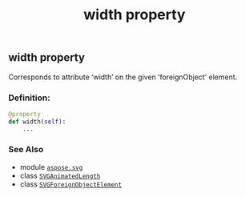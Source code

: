 ﻿---
title: width property
second_title: Aspose.SVG for Python via .NET API References
description: 
type: docs
weight: 960
url: /python-net/aspose.svg/svgforeignobjectelement/width/
is_root: false
---

## width property


Corresponds to attribute ‘width’ on the given ‘foreignObject’ element.
### Definition:
```python
@property
def width(self):
    ...
```

### See Also
* module [`aspose.svg`](../../)
* class [`SVGAnimatedLength`](/svg/python-net/aspose.svg.datatypes/svganimatedlength)
* class [`SVGForeignObjectElement`](/svg/python-net/aspose.svg/svgforeignobjectelement)
